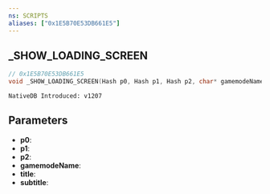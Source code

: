 ```yaml
---
ns: SCRIPTS
aliases: ["0x1E5B70E53DB661E5"]
---
```

## _SHOW_LOADING_SCREEN

```c
// 0x1E5B70E53DB661E5
void _SHOW_LOADING_SCREEN(Hash p0, Hash p1, Hash p2, char* gamemodeName, char* title, char* subtitle);
```

```
NativeDB Introduced: v1207
```

## Parameters
* **p0**:
* **p1**:
* **p2**:
* **gamemodeName**:
* **title**:
* **subtitle**:
